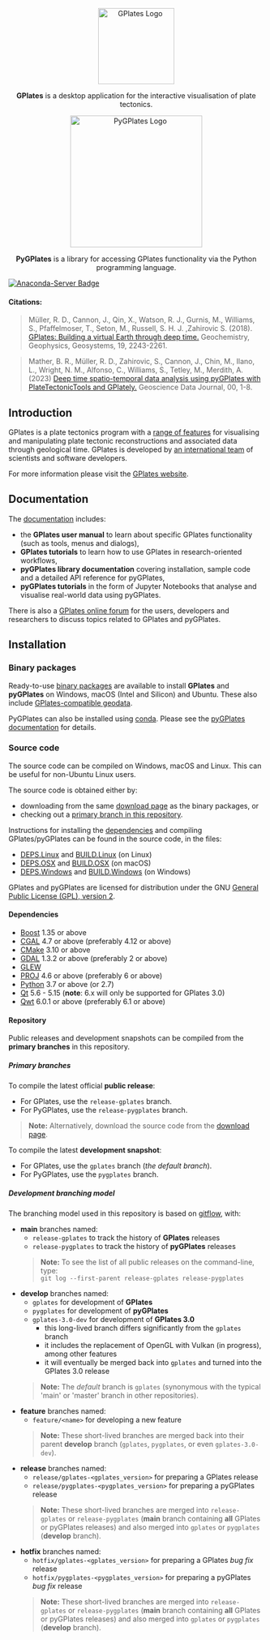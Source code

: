 <p align="center">
  <img width="150"  src="https://github.com/GPlates/GPlates/assets/2688316/57d378d5-ef43-4185-b282-b7da8f612797" alt="GPlates Logo">
</p>
<p align="center">
  <strong>GPlates</strong> is a desktop application for the interactive visualisation of plate tectonics.
</p>

<p align="center">
  <img width="260" alt="PyGPlates Logo" src="https://github.com/GPlates/GPlates/assets/2688316/8f025d75-7d92-42ce-8818-b2e2aeda0142">
</p>
<p align="center">
  <strong>PyGPlates</strong> is a library for accessing GPlates functionality via the Python programming language.
</p>

[![Anaconda-Server Badge](https://img.shields.io/conda/vn/conda-forge/pygplates?label=conda%20pygplates)](https://anaconda.org/conda-forge/pygplates)


#### Citations:

> Müller, R. D., Cannon, J., Qin, X., Watson, R. J., Gurnis, M., Williams, S., Pfaffelmoser, T., Seton, M., Russell, S. H. J. ,Zahirovic S. (2018). [GPlates: Building a virtual Earth through deep time.](https://doi.org/10.1029/2018GC007584) Geochemistry, Geophysics, Geosystems, 19, 2243-2261.

> Mather, B. R., Müller, R. D., Zahirovic, S., Cannon, J., Chin, M., Ilano, L., Wright, N. M., Alfonso, C., Williams, S., Tetley, M., Merdith, A. (2023) [Deep time spatio-temporal data analysis using pyGPlates with PlateTectonicTools and GPlately.](https://doi.org/10.1002/gdj3.185) Geoscience Data Journal, 00, 1-8.

## Introduction

GPlates is a plate tectonics program with a [range of features](https://www.gplates.org/features/) for visualising and manipulating plate tectonic reconstructions and associated data through geological time. GPlates is developed by [an international team](https://www.gplates.org/contact/) of scientists and software developers.

For more information please visit the [GPlates website](https://www.gplates.org/).

## Documentation

The [documentation](https://www.gplates.org/docs/) includes:
- the __GPlates user manual__ to learn about specific GPlates functionality (such as tools, menus and dialogs),
- __GPlates tutorials__ to learn how to use GPlates in research-oriented workflows,
- __pyGPlates library documentation__ covering installation, sample code and a detailed API reference for pyGPlates,
- __pyGPlates tutorials__ in the form of Jupyter Notebooks that analyse and visualise real-world data using pyGPlates.

There is also a [GPlates online forum](https://discourse.gplates.org/) for the users, developers and researchers to discuss topics related to GPlates and pyGPlates.

## Installation

### Binary packages

Ready-to-use [binary packages](https://www.gplates.org/download/) are available to install __GPlates__ and __pyGPlates__ on Windows, macOS (Intel and Silicon) and Ubuntu. These also include [GPlates-compatible geodata](https://www.gplates.org/download/#download-gplates-compatible-data).

PyGPlates can also be installed using [conda](https://docs.conda.io/projects/conda/en/latest/user-guide/index.html). Please see the [pyGPlates documentation](https://www.gplates.org/docs/pygplates/index.html) for details.

### Source code

The source code can be compiled on Windows, macOS and Linux. This can be useful for non-Ubuntu Linux users.

The source code is obtained either by:
- downloading from the same [download page](https://www.gplates.org/download/) as the binary packages, or
- checking out a [primary branch in this repository](#primary-branches).

Instructions for installing the [dependencies](#dependencies) and compiling GPlates/pyGPlates can be found in the source code, in the files:

- [DEPS.Linux](DEPS.Linux) and [BUILD.Linux](BUILD.Linux) (on Linux)
- [DEPS.OSX](DEPS.OSX) and [BUILD.OSX](BUILD.OSX) (on macOS)
- [DEPS.Windows](DEPS.Windows) and [BUILD.Windows](BUILD.Windows) (on Windows)

GPlates and pyGPlates are licensed for distribution under the GNU [General Public License (GPL), version 2](COPYING).

#### Dependencies

* [Boost](https://www.boost.org/) 1.35 or above
* [CGAL](https://www.cgal.org/) 4.7 or above (preferably 4.12 or above)
* [CMake](https://cmake.org/) 3.10 or above
* [GDAL](https://gdal.org/) 1.3.2 or above (preferably 2 or above)
* [GLEW](http://glew.sourceforge.net/)
* [PROJ](https://proj.org/) 4.6 or above (preferably 6 or above)
* [Python](http://python.org/) 3.7 or above (or 2.7)
* [Qt](https://www.qt.io/) 5.6 - 5.15 (__note__: 6.x will only be supported for GPlates 3.0)
* [Qwt](https://qwt.sourceforge.io/) 6.0.1 or above (preferably 6.1 or above)

#### Repository

Public releases and development snapshots can be compiled from the __primary branches__ in this repository.

##### Primary branches

To compile the latest official __public release__:
- For GPlates, use the `release-gplates` branch.
- For PyGPlates, use the `release-pygplates` branch.
> __Note:__ Alternatively, download the source code from the [download page](https://www.gplates.org/download/).

To compile the latest __development snapshot__:
- For GPlates, use the `gplates` branch (_the default branch_).
- For PyGPlates, use the `pygplates` branch.

##### Development branching model

The branching model used in this repository is based on [gitflow](https://nvie.com/posts/a-successful-git-branching-model/), with:
- __main__ branches named:
  - `release-gplates` to track the history of __GPlates__ releases
  - `release-pygplates` to track the history of __pyGPlates__ releases
  > __Note:__ To see the list of all public releases on the command-line, type:  
  > `git log --first-parent release-gplates release-pygplates`
- __develop__ branches named:
  - `gplates` for development of __GPlates__
  - `pygplates` for development of __pyGPlates__
  - `gplates-3.0-dev` for development of __GPlates 3.0__
    - this long-lived branch differs significantly from the `gplates` branch
    - it includes the replacement of OpenGL with Vulkan (in progress), among other features
    - it will eventually be merged back into `gplates` and turned into the GPlates 3.0 release
  > __Note:__ The _default_ branch is `gplates`
  > (synonymous with the typical 'main' or 'master' branch in other repositories).
- __feature__ branches named:
  - `feature/<name>` for developing a new feature
  > __Note:__ These short-lived branches are merged back into their parent __develop__ branch
  > (`gplates`, `pygplates`, or even `gplates-3.0-dev`).
- __release__ branches named:
  - `release/gplates-<gplates_version>` for preparing a GPlates release
  - `release/pygplates-<pygplates_version>` for preparing a pyGPlates release
  > __Note:__ These short-lived branches are merged into `release-gplates` or `release-pygplates`
  > (__main__ branch containing __all__ GPlates or pyGPlates releases) and also merged into `gplates` or `pygplates` (__develop__ branch).
- __hotfix__ branches named:
  - `hotfix/gplates-<gplates_version>` for preparing a GPlates _bug fix_ release
  - `hotfix/pygplates-<pygplates_version>` for preparing a pyGPlates _bug fix_ release
  > __Note:__ These short-lived branches are merged into `release-gplates` or `release-pygplates`
  > (__main__ branch containing __all__ GPlates or pyGPlates releases) and also merged into `gplates` or `pygplates` (__develop__ branch).
